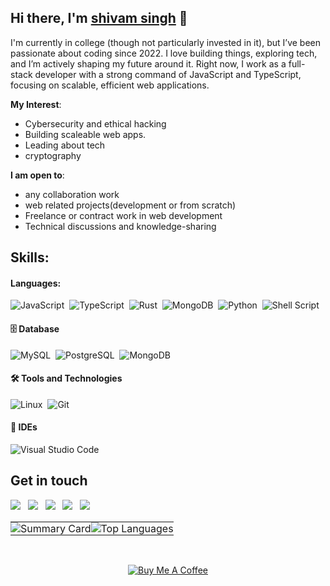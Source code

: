 <h2>Hi there, I'm <a href="https://portfolio-ten-iota-tixiz0p0ve.vercel.app/" target="_blank">shivam singh</a> 👋</h2>

I'm currently in college (though not particularly invested in it), but I’ve been passionate about coding since 2022. I love building things, exploring tech, and I’m actively shaping my future around it. Right now, I work as a full-stack developer with a strong command of JavaScript and TypeScript, focusing on scalable, efficient web applications.

**My Interest**:
- Cybersecurity and ethical hacking
- Building scaleable web apps.
- Leading about tech
- cryptography

 **I am open to**:

- any collaboration work
- web related projects(development or from scratch)
- Freelance or contract work in web development
- Technical discussions and knowledge-sharing

## Skills:

#### Languages:

![JavaScript](https://img.shields.io/badge/JavaScript-F7DF1E?style=for-the-badge&logo=javascript&logoColor=black)&nbsp;
![TypeScript](https://img.shields.io/badge/TypeScript-3178C6?style=for-the-badge&logo=typescript&logoColor=white)&nbsp;
![Rust](https://img.shields.io/badge/Rust-000000?style=for-the-badge&logo=rust&logoColor=white)&nbsp;
![MongoDB](https://img.shields.io/badge/NodeJs-47A248?style=for-the-badge&logo=nodejs&logoColor=white)&nbsp;
![Python](https://img.shields.io/badge/Python-3776AB?style=for-the-badge&logo=python&logoColor=white)&nbsp;
![Shell Script](https://img.shields.io/badge/Shell_Script-121011?style=for-the-badge&logo=gnu-bash&logoColor=white)&nbsp;

#### 🗄️ Database

![MySQL](https://img.shields.io/badge/MySQL-00000F?style=for-the-badge&logo=mysql&logoColor=white)&nbsp;
![PostgreSQL](https://img.shields.io/badge/PostgreSQL-316192?style=for-the-badge&logo=postgresql&logoColor=white)&nbsp;
![MongoDB](https://img.shields.io/badge/MongoDB-47A248?style=for-the-badge&logo=mongodb&logoColor=white)&nbsp;

#### 🛠 Tools and Technologies

![Linux](https://img.shields.io/badge/Linux-FCC624?style=for-the-badge&logo=linux&logoColor=black)&nbsp;
![Git](https://img.shields.io/badge/Git-E44C30?style=for-the-badge&logo=git&logoColor=white)&nbsp;

#### 🧠 IDEs

![Visual Studio Code](https://img.shields.io/badge/VS_Code-0078D7?style=for-the-badge&logo=visual-studio-code&logoColor=white)&nbsp;



## Get in touch
<p align="center">

[<img src="https://img.shields.io/badge/Portfolio-0b1a2a?style=for-the-badge&logo=vercel&logoColor=white" />](https://portfolio-projecttesting.vercel.app/)
&nbsp;
[<img src="https://img.shields.io/badge/GitHub-121011?style=for-the-badge&logo=github&logoColor=white" />](https://github.com/shivam4940x)
&nbsp;
[<img src="https://img.shields.io/badge/LinkedIn-0A66C2?style=for-the-badge&logo=linkedin&logoColor=white" />](https://www.linkedin.com/in/shivam-singh-37b56b28b/)
&nbsp;
[<img src="https://img.shields.io/badge/Instagram-E4405F?style=for-the-badge&logo=instagram&logoColor=white" />](https://www.instagram.com/shivam4940.exe)
&nbsp;
[<img src="https://img.shields.io/badge/Mail-D14836?style=for-the-badge&logo=gmail&logoColor=white" />](mailto:shivamsingh4940x@gmail.com)

</p>


<table cellspacing="0" cellpadding="0" style="border: none;">
  <tr>
    <td style="padding: 0; border: none;">
      <img src="https://github-profile-summary-cards.vercel.app/api/cards/profile-details?username=shivam4940x&theme=github_dark" alt="Summary Card" />
    </td>
    <td style="padding: 0; border: none;">
      <img src="https://github-readme-stats.vercel.app/api/top-langs/?username=shivam4940x&theme=github_dark&layout=donut-vertical" alt="Top Languages" />
    </td>
  </tr>
</table>

<br/>

<p align="center">
  <a href="https://www.buymeacoffee.com/shivam4940x" target="_blank">
    <img src="https://img.shields.io/badge/Buy_Me_A_Coffee-FFDD00?style=for-the-badge&logo=buy-me-a-coffee&logoColor=black" alt="Buy Me A Coffee"/>
  </a>
</p>







